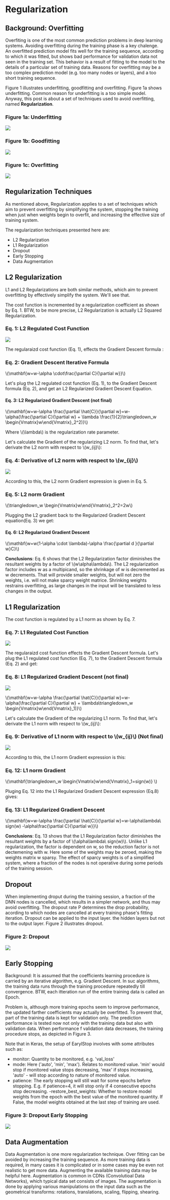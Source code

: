 # Regularization

## Background: Overfitting
Overfiting is one of the most common prediction problems in deep learning systems. Avoiding overfitting during the training phase is a key chalenge. An overfitted prediction model fits well for the training sequence, according to which it was fitted, but shows bad performance for validation data not seen in the training set. This behavior is a result of fitting to the model to the details of a particular set of training data. 
Reasons for overfitting may be a too complex prediction model (e.g. too many nodes or layers), and a too short training sequence.

Figure 1 illustrates underfitting, goodfitting and overfitting. Figure 1a shows underfitting. Common reason for underfitting is a too simple model. Anyway, this post is about a set of techniques used to avoid overfitting, named **Regularization**.

### Figure 1a: Underfitting

![](../assets/images/regularization/underfitting.png)
 
### Figure 1b: Goodfitting

![](../assets/images/regularization/goodfitting.png)
  
### Figure 1c: Overfitting

![](../assets/images/regularization/overfitting.png)



## Regularization Techniques

As mentioned above, Regularization applies to a set of techniques which aim to prevent overfitting by simplifying the system, stopping the training when just when weights begin to overfit, and increasing the effective size of training system. 

The regularization techniques presented here are:

- L2 Regularization
- L1 Regularization
- Dropout
- Early Stopping
- Data Augmentation




## L2 Regularization

L1 and L2 Regularizations are both similar methods, which aim to prevent overfitting by effectively simplify the system. We'll see that.

The cost function is incremented by a regularization coefficient as shown by Eq. 1. BTW, to be more precise, L2 Regularization is actually L2 Squared Regularization.

### Eq. 1: L2 Regulated Cost Function

![](../assets/images/regularization/l2-regularization.svg)


The regularaizd cost function (Eq. 1), effects the Gradient Descent formula :

### Eq. 2: Gradient Descent Iterative Formula

\\(\mathbf{w=w-\alpha \cdot\frac{\partial C}{\partial w}}\\)


Let's plug the L2 regulated cost function (Eq. 1), to the Gradient Descent formula (Eq. 2), and get an L2 Regularized Gradient Descent Equation.

#### Eq. 3: L2 Regularized Gradient Descent (not final)

\\(\mathbf{w=w-\alpha \frac{\partial \hat{C}}{\partial w}=w-\alpha(\frac{\partial C}{\partial w} + \lambda \frac{1}{2}\triangledown_w  \begin{Vmatrix}w\end{Vmatrix}_2^2)}\\)

Where \\(\lambda\\) is the regularization rate parameter. 

Let's calculate the Gradient of the regularizing L2 norm. To find that, let's derivate the L2 norm with respect to \\(w_{ij}\\):

### Eq. 4: Derivative of L2 norm with respect to \\(w_{ij}\\)

![](../assets/images/regularization/l2-derivative.svg)

According to this, the L2 norm Gradient expression is given in Eq. 5.

### Eq. 5:  L2 norm Gradient


\\(\triangledown_w \begin{Vmatrix}w\end{Vmatrix}_2^2=2w\\)


Plugging the L2 gradient back to the Regularized Gradient Descent equation(Eq. 3) we get:

#### Eq. 6:  L2 Regularized Gradient Descent

\\(\mathbf{w=w(1-\alpha \cdot \lambda)-\alpha \frac{\partial d }{\partial w}C}\\)

**Conclusions**:  Eq. 6 shows that the L2 Regularization factor diminishes the resultant weights by a factor of \\(w\alpha\lambda\\). The L2 regularization factor includes w as a multipicand, so the shrinkage of w is decremented as w decrements. That will provide smaller weights, but will not zero the weights, i.e. will not make sparcy weight matrice. Shrinking weights restrains overfitting, as large changes in the input will be translated to less changes in the output. 

## L1 Regularization

The cost function is regulated by a L1 norm as shown by Eq. 7.

### Eq. 7: L1 Regulated Cost Function

![](../assets/images/regularization/l1-regularization.svg)

The regularaizd cost function effects the Gradient Descent formula. Let's plug the L1 regulated cost function (Eq. 7), to the Gradient Descent formula (Eq. 2) and get:

### Eq. 8: L1 Regularized Gradient Descent (not final)

![](../assets/images/regularization/l1-gradient.svg)


\\(\mathbf{w=w-\alpha \frac{\partial \hat{C}}{\partial w}=w-\alpha(\frac{\partial C}{\partial w} + \lambda\triangledown_w  \begin{Vmatrix}w\end{Vmatrix}_1)}\\)



Let's calculate the Gradient of the regularizing L1 norm. To find that, let's derivate the L1 norm with respect to \\(w_{ij}\\):

### Eq. 9: Derivative of L1 norm with respect to \\(w_{ij}\\) (Not final)

![](../assets/images/regularization/l1-derivative.svg)


According to this, the L1 norm Gradient expression is this:

### Eq. 12:  L1 norm Gradient


\\(\mathbf{\triangledown_w \begin{Vmatrix}w\end{Vmatrix}_1=sign(w)}
\\)


Pluging Eq. 12 into the L1 Regularized Gradient Descent expression (Eq.8) gives:

### Eq. 13: L1 Regularized Gradient Descent

\\(\mathbf{w=w-\alpha \frac{\partial \hat{C}}{\partial w}=w-\alpha\lambda\ sign(w) -\alpha\frac{\partial C}{\partial w}}\\)

**Conclusions**:  Eq. 13 shows that the L1 Regularization factor diminishes the resultant weights by a factor of \\(\alpha\lambda\ sign(w)\\). Unlike L1 regularization, the  factor is dependent on w, so the reduction factor is not dectemening with w. Here some of the weights may be zeroed, making the weights matrix w sparsy. The effect of sparcy weights is of a simplified system, where a fraction of the nodes is not operative during some periods of the training session. 

## Dropout

When implementing droput during the training session, a fraction of the DNN nodes is cancelled, which results in a simpler network, and thus may avoid overfitting. The dropout rate P determines the drop probability, acording to which nodes are cancelled at every training phase's fitting iteration. Dropout can be applied to the input layer. the hidden layers but not to the output layer. Figure 2 illustrates dropout.

### Figure 2: Dropout


![](../assets/images/regularization/dropout.gif)


## Early Stopping

Background: It is assumed that the coefficients learning procedure is carried by an iterative algorithm, e.g. Gradient Descent. In suc algorithms, the training data runs through the training procedure repeatedly till convergence. BTW, each itteration run of the entire training data is called an Epoch. 

Problem is, although more training epochs seem to improve performance, the updated farther coefficients may actually be overfitted. To prevent that, part of the training data is kept for validation only. The prediction performance is tested now not only with the training data but also with validation data. When performance f validation data decreases, the training procedure stops, as depicted in Figure 3.

Note that in Keras, the setup of EarylStop involves with some attributes such as: 
- monitor: Quantity to be monitored, e.g. 'val_loss'
- mode: Here ('auto', 'min', 'max'). Relates to monitored value. 'min' would stop if monitored value stops decreasing, 'max' if stops increasing, 'auto' - will stop according to nature of monitored value.
- patience: The early stopping will still wait for some epochs before stopping. E.g. if patience=4, it will stop only if 4 consecutive epochs stop decreasing.
-restore_best_weights: Whether to restore model weights from the epoch with the best value of the monitored quantity. If False, the model weights obtained at the last step of training are used.


### Figure 3: Dropout Early Stopping

![](../assets/images/regularization/early-stop.png)

## Data Augmentation

Data Augmentation is one more regularization technique. Over fitting can be avoided by increasing the training sequence. As more training data is required, in many cases it is complicated or in some cases may be even not realistic to get more data. Augmenting the available training data may be helpful here. Augmentation is common in CDNs (Convolutioal Data Networks), which typical data set consists of images. The augmentation is done by applying various manipulations on the input data such as the geometrical transforms: rotations, translations, scaling, flipping, shearing.












